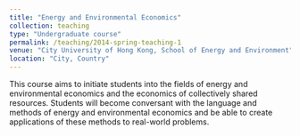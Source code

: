 ```yaml
---
title: "Energy and Environmental Economics"
collection: teaching
type: "Undergraduate course"
permalink: /teaching/2014-spring-teaching-1
venue: "City University of Hong Kong, School of Energy and Environment"
location: "City, Country"
---
```


This course aims to initiate students into the fields of energy and environmental economics and the economics of collectively shared resources. Students will become conversant with the language and methods of energy and environmental economics and be able to create applications of these methods to real-world problems.

